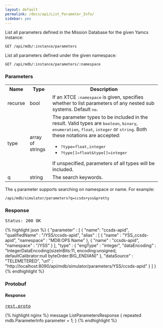 ```yaml
---
layout: default
permalink: /docs/api/List_Parameter_Info/
sidebar: yes
---
```


List all parameters defined in the Mission Database for the given Yamcs instance:

    GET /api/mdb/:instance/parameters


List all parameters defined under the given namespace:

    GET /api/mdb/:instance/parameters/:namespace
    

### Parameters

<table class="inline">
  <tr>
    <th>Name</th>
    <th>Type</th>
    <th>Description</th>
  </tr>
  <tr>
    <td class="code">recurse</td>
    <td class="code">bool</td>
    <td>If an XTCE <tt>:namespace</tt> is given, specifies whether to list parameters of any nested sub systems. Default <tt>no</tt>.</td>
  </tr>
  <tr>
    <td class="code">type</td>
    <td class="code">array of strings</td>
    <td>
        The parameter types to be included in the result. Valid types are <tt>boolean</tt>, <tt>binary</tt>, <tt>enumeration</tt>, <tt>float</tt>, <tt>integer</tt> or <tt>string</tt>. Both these notations are accepted:
        <ul>
            <li><tt>?type=float,integer</tt></li>
            <li><tt>?type[]=float&type[]=integer</tt></li>
        </ul>
        If unspecified, parameters of all types will be included.
    </td>
  </tr>
  <tr>
    <td class="code">q</td>
    <td class="code">string</td>
    <td>The search keywords.</td>
  </tr>
</table>

The `q` parameter supports searching on namespace or name. For example:

    /api/mdb/simulator/parameters?q=ccsds+yss&pretty 


### Response

<pre class="header">Status: 200 OK</pre>
{% highlight json %}
{
  "parameter" : [ {
    "name": "ccsds-apid",
    "qualifiedName" : "/YSS/ccsds-apid",
    "alias" : [ {
      "name" : "YSS_ccsds-apid",
      "namespace" : "MDB:OPS Name"
    }, {
      "name" : "ccsds-apid",
      "namespace" : "/YSS"
    } ],
    "type" : {
      "engType" : "integer",
      "dataEncoding" : "IntegerDataEncoding(sizeInBits:11, encoding:unsigned, defaultCalibrator:null byteOrder:BIG_ENDIAN)"
    },
    "dataSource" : "TELEMETERED",
    "url" : "http://localhost:8090/api/mdb/simulator/parameters/YSS/ccsds-apid"
  } ]
}
{% endhighlight %}


### Protobuf

#### Response

<pre class="r header"><a href="/docs/api/rest.proto/">rest.proto</a></pre>

{% highlight nginx %}
message ListParametersResponse {
  repeated mdb.ParameterInfo parameter = 1;
}
{% endhighlight %}
